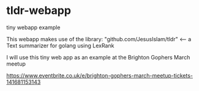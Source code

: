 # tldr-webapp
tiny webapp example

This webapp makes use of the library: "github.com/JesusIslam/tldr" <-- a Text summarizer for golang using LexRank

I will use this tiny web app as an example at the Brighton Gophers March meetup

https://www.eventbrite.co.uk/e/brighton-gophers-march-meetup-tickets-141681153143

